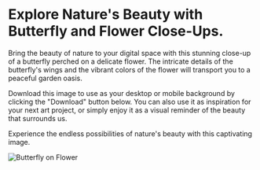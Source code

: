<!--font:Poppins-->

# Explore Nature's Beauty with Butterfly and Flower Close-Ups.

Bring the beauty of nature to your digital space with this stunning close-up of a butterfly perched on a delicate flower. The intricate details of the butterfly's wings and the vibrant colors of the flower will transport you to a peaceful garden oasis.

Download this image to use as your desktop or mobile background by clicking the "Download" button below. You can also use it as inspiration for your next art project, or simply enjoy it as a visual reminder of the beauty that surrounds us.

Experience the endless possibilities of nature's beauty with this captivating image.

![Butterfly on Flower](https://example.com/butterfly-flower.jpg)

<!--

Write me markdown content of website with wallpaper:

"A close-up of a butterfly on a flower"

The header of the page should not be copy of the text but rather a real content of the website which is using this wallpaper.


---


# Butterfly and Flower Wallpaper

Decorate your desktop or mobile screen with this stunning close-up of a butterfly on a flower. The vibrant colors and intricate details of the butterfly's wings and the delicate petals of the flower will bring a touch of nature to your digital space.

To download the wallpaper, simply click the "Download" button below and save the image to your device. You can then set it as your wallpaper or lock screen background to enjoy the beauty of nature every time you use your device.

Download now and add a splash of color and life to your digital world! 

![Butterfly on Flower](https://example.com/butterfly-flower-wallpaper.jpg)


---


Heading should not include word "wallpaper". The website should not be about the wallpaper itself, wallpaper is just a related background, rewrite whole content.


---


# Discover the Beauty of Nature with a Close-Up of a Butterfly on a Flower

Immerse yourself in the wonders of nature with this stunning close-up of a butterfly perched on a delicate flower. The intricate details of the butterfly's wings and the vibrant colors of the flower will transport you to a peaceful garden oasis.

Use this image as your desktop or mobile background to bring a touch of nature to your digital space. Simply click the "Download" button below to save the image to your device and set it as your wallpaper or lock screen background.

But why stop at just a wallpaper? Use this beautiful image as inspiration for your next art project, or simply enjoy it as a visual reminder of the beauty that surrounds us.

Download now and discover the endless possibilities of nature's beauty! 

![Butterfly on Flower](https://example.com/butterfly-flower.jpg)


---


Heading is too long, rewrite whole content.


---


# Butterfly and Flower: A Stunning Close-Up of Nature's Beauty

Experience the breathtaking beauty of nature with this stunning close-up of a butterfly perched on a delicate flower. The intricate details of the butterfly's wings and the vibrant colors of the flower will transport you to a peaceful garden oasis.

Use this image as your desktop or mobile background to bring a touch of nature to your digital space. Simply click the "Download" button below to save the image to your device and set it as your wallpaper or lock screen background.

But why stop at just a wallpaper? Let this beautiful image inspire you to explore the outdoors, take up photography, or simply appreciate the natural world around us.

Download now and discover the endless possibilities of nature's beauty! 

![Butterfly on Flower](https://example.com/butterfly-flower.jpg)


---


Heading is too long, rewrite whole content.


---


# Discover the Beauty of Nature with a Butterfly and Flower Close-Up

Bring the beauty of nature to your digital space with this stunning close-up of a butterfly perched on a delicate flower. The intricate details of the butterfly's wings and the vibrant colors of the flower will transport you to a peaceful garden oasis.

Download this image to use as your desktop or mobile background by clicking the "Download" button below. You can also use it as inspiration for your next art project, or simply enjoy it as a visual reminder of the beauty that surrounds us.

Experience the endless possibilities of nature's beauty with this captivating image.

![Butterfly on Flower](https://example.com/butterfly-flower.jpg)


---


Write me a Google font which is best fitting for the website.

Pick from the list:
- Dancing Script
- Montserrat
- Open Sans
- Playfair Display
- Barlow Condensed
- Poppins
- Lobster
- Roboto
- Exo 2
- Inter
- Alegreya
- Futura
- IBM Plex Sans
- Great Vibes
- Raleway
- Orbitron
- Lato


Write just the font name nothing else.


---


Poppins

-->
